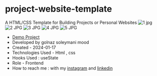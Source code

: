 # project-website-template
A HTML/CSS Template for Building Projects or Personal Websites
![1 jpg](https://github.com/Soleymanigolnaz/project-website-template/assets/139486149/e4623ca3-f425-49c9-9e01-a67db8d6e1d7)
![2 JPG](https://github.com/Soleymanigolnaz/project-website-template/assets/139486149/9c74912a-07e9-4033-8ea3-57076b4b836e)
![3 JPG](https://github.com/Soleymanigolnaz/project-website-template/assets/139486149/700c411a-61eb-4774-b0c1-8500b30c2b1b)
![4 JPG](https://github.com/Soleymanigolnaz/project-website-template/assets/139486149/01bc71eb-222a-41d3-a076-450c398a5c98)
![5 JPG](https://github.com/Soleymanigolnaz/project-website-template/assets/139486149/c22a16ef-6c8e-43c2-94f1-281cdaffbf38)
- [Demo Project](https://soleymanigolnaz.github.io/project-website-template/)
- Developed by golnaz soleymani mood
- Created - 2024-01-17
- Technologies Used - Html , css 
- Hooks Used : useState 
- Role - Frontend
- How to reach me : with my [instagram](https://www.instagram.com/soleymani_golnaz_web) and [linkedin](https://www.linkedin.com/in/golnaz-soleymani-mood)
